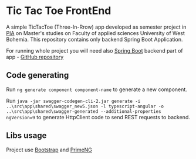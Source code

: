 # Tic Tac Toe FrontEnd

A simple TicTacToe (Three-In-Rrow) app developed as semester project in [PIA](https://github.com/osvetlik/pia2020/tree/master/semester-project) on Master's studies on Faculty of applied sciences University of West Bohemia.
This repository contains only backend Spring Boot Application.

For running whole project you will need also [Spring Boot](https://spring.io/projects/spring-boot) backend part of app - [GitHub repository](https://github.com/hlavja/TicTacToe-BackEnd)



## Code generating

Run `ng generate component component-name` to generate a new component.

Run `java -jar swagger-codegen-cli-2.jar generate -i ..\src\app\shared\swagger_new5.json -l typescript-angular -o ..\src\app\shared\swagger-generated --additional-properties ngVersion=9` to generate HttpClient code to send REST requests to backend. 

## Libs usage
Project use [Bootstrap](https://getbootstrap.com/) and [PrimeNG](https://www.primefaces.org/primeng/)
